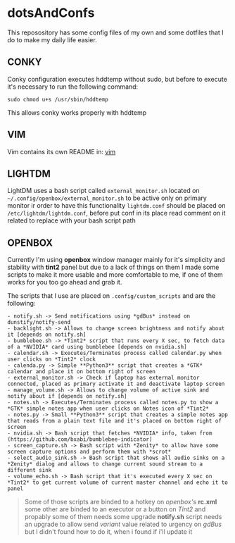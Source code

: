# dotsAndConfs

This reposository has some config files of my own and some dotfiles that I do to make my daily life easier.

## CONKY
Conky configuration executes hddtemp without sudo, but before to execute it's necessary to run the following command: 
```
sudo chmod u+s /usr/sbin/hddtemp
``` 
This allows conky works properly with hddtemp

## VIM
Vim contains its own README in: [vim](vim/)

## LIGHTDM
LightDM uses a bash script called `external_monitor.sh` located on `~/.config/openbox/external_monitor.sh` to be active only on primary monitor ir order to have this functionality `lightdm.conf` should be placed on `/etc/lightdm/lightdm.conf`, before put conf in its place read comment on it related to replace with your bash script path

## OPENBOX
Currently I'm using **openbox** window manager mainly for it's simplicity and stability with **tint2** panel but due to a lack of things on them I made some scripts to make it more usable and more comfortable to me, if one of them works for you too go ahead and grab it.

The scripts that I use are placed on `.config/custom_scripts` and are the following:

    - notify.sh -> Send notifications using *gdBus* instead on dunstify/notify-send
    - backlight.sh -> Allows to change screen brightness and notify about it [depends on notify.sh]
    - bumblebee.sh -> *Tint2* script that runs every X sec, to fetch data of a *NVIDIA* card using bumblebee [depends on nvidia.sh]
    - calendar.sh -> Executes/Terminates process called calendar.py when user clicks on *Tint2* clock
    - calenda.py -> Simple **Python3** script that creates a *GTK* calendar and place it on bottom right of screen
    - external_monitor.sh -> Check if laptop has external monitor connected, placed as primary activate it and deactivate laptop screen
    - manage_volume.sh -> Allows to change volume of active sink and notify about if [depends on notify.sh]
    - notes.sh -> Executes/Terminates process called notes.py to show a *GTK* simple notes app when user clicks on Notes icon of *Tint2*
    - notes.py -> Small **Python3** script that creates a simple notes app that reads from a plain text file and it's placed on bottom right of screen
    - nvidia.sh -> Bash script that fetches *NVIDIA* info, taken from (https://github.com/bxabi/bumblebee-indicator)
    - screen_capture.sh -> Bash script with *Zenity* to allow have some screen capture options and perform them with *scrot*
    - select_audio_sink.sh -> Bash script that shows all audio sinks on a *Zenity* dialog and allows to change current sound stream to a different sink
    - volume_echo.sh -> Bash script that it's executed every X sec on *Tint2* to get current volume of current master channel and echo it to panel

> Some of those scripts are binded to a hotkey on *openbox's* **rc.xml** some other are binded to an executor or a button on *Tint2* and propably some of them needs some upgrade
> **notify.sh** script needs an upgrade to allow send *variant* value related to urgency on *gdBus* but I didn't found how to do it, when i found if i'll update it


